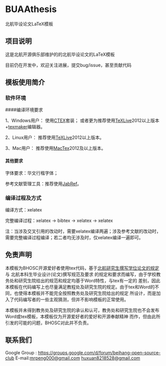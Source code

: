 # BUAAthesis

北航毕设论文LaTeX模板

## 项目说明

这是北航开源俱乐部维护的的北航毕设论文的LaTeX模板

目前仍在开发中，欢迎关注进展，提交bug/issue，甚至贡献代码

## 模板使用简介

### 软件环境

####编译环境要求

1、Windows用户：
使用[CTEX](http://www.ctex.org/HomePage "CTEX")套装；
或者更为推荐使用[TeXLive](http://www.tug.org/texlive/)2012以上版本+[texmaker](https://code.google.com/p/texmaker/)编辑器。

2、Linux用户：
推荐使用[TeXLive](http://www.tug.org/texlive/)2012以上版本。

3、Mac用户：
推荐使用[MacTex](http://tug.org/mactex/)2012及以上版本。

#### 其他要求

字体要求：华文行楷字体；

参考文献管理工具：推荐使用[JabRef](jabref.sourceforge.net/download.php)。


### 编译过程及方式

编译方式：xelatex

完整编译过程：xelatex -> bibtex -> xelatex -> xelatex

注：当涉及交叉引用的改动时，需要xelatex编译两遍；涉及参考文献的改动时，需要完整编译过程编译；若二者均无涉及时，仅xelatex编译一遍即可。

## 免责声明

本模板为BHOSC开源爱好者使用tex代码，基于[北航研究生撰写学位论文的规定](http://graduate.buaa.edu.cn/ch/u/cms/www/201301/10175613d292.doc)
与 北航本科生毕业设计(论文)撰写规范及要求 的规定和要求而编写，由于学校教务处和研究生院给出的规范和规定均基于Word特性，与tex有一定的
差别，因此本模板在代码编写上也尽量满足教程处及研究生院的规定。由于tex和Word的不同，也使得本模板并不能完全按照教务处及研究生院给出的规定
所设计，而是加入了代码编写者的一些主观猜测，但并不影响模板的正常使用。

本模板并未得到教务处及研究生院的承认和认可，教务处和研究生院也不会发布Word或tex模板，本模板仅为开源爱好者的爱好和开源奉献精神
而作，但由此所引发的可能的问题，BHOSC对此并不负责。

## 联系我们
Google Group : https://groups.google.com/d/forum/beihang-open-source-club
E-mail:mrpeng000@gmail.com    huxuan8218528@gmail.com
